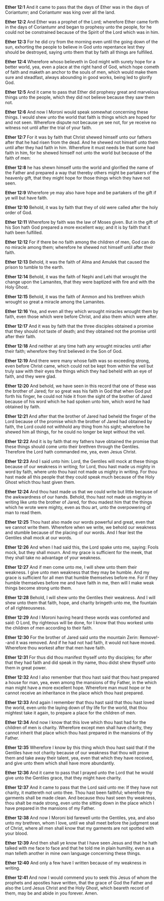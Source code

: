 **Ether 12:1** And it came to pass that the days of Ether was in the days of Coriantumr; and Coriantumr was king over all the land.

**Ether 12:2** And Ether was a prophet of the Lord; wherefore Ether came forth in the days of Coriantumr and began to prophesy unto the people, for he could not be constrained because of the Spirit of the Lord which was in him.

**Ether 12:3** For he did cry from the morning even until the going down of the sun, exhorting the people to believe in God unto repentance lest they should be destroyed, saying unto them that by faith all things are fulfilled.

**Ether 12:4** Wherefore whoso believeth in God might with surety hope for a better world, yea, even a place at the right hand of God, which hope cometh of faith and maketh an anchor to the souls of men, which would make them sure and steadfast, always abounding in good works, being led to glorify God.

**Ether 12:5** And it came to pass that Ether did prophesy great and marvelous things unto the people, which they did not believe because they saw them not.

**Ether 12:6** And now I Moroni would speak somewhat concerning these things. I would shew unto the world that faith is things which are hoped for and not seen. Wherefore dispute not because ye see not, for ye receive no witness not until after the trial of your faith.

**Ether 12:7** For it was by faith that Christ shewed himself unto our fathers after that he had risen from the dead. And he shewed not himself unto them until after they had faith in him. Wherefore it must needs be that some had faith in him, for he shewed himself not unto the world but because of the faith of men:

**Ether 12:8** he has shewn himself unto the world and glorified the name of the Father and prepared a way that thereby others might be partakers of the heavenly gift, that they might hope for those things which they have not seen.

**Ether 12:9** Wherefore ye may also have hope and be partakers of the gift if ye will but have faith.

**Ether 12:10** Behold, it was by faith that they of old were called after the holy order of God.

**Ether 12:11** Wherefore by faith was the law of Moses given. But in the gift of his Son hath God prepared a more excellent way; and it is by faith that it hath been fulfilled.

**Ether 12:12** For if there be no faith among the children of men, God can do no miracle among them; wherefore he shewed not himself until after their faith.

**Ether 12:13** Behold, it was the faith of Alma and Amulek that caused the prison to tumble to the earth.

**Ether 12:14** Behold, it was the faith of Nephi and Lehi that wrought the change upon the Lamanites, that they were baptized with fire and with the Holy Ghost.

**Ether 12:15** Behold, it was the faith of Ammon and his brethren which wrought so great a miracle among the Lamanites.

**Ether 12:16** Yea, and even all they which wrought miracles wrought them by faith, even those which were before Christ, and also them which were after.

**Ether 12:17** And it was by faith that the three disciples obtained a promise that they should not taste of death; and they obtained not the promise until after their faith.

**Ether 12:18** And neither at any time hath any wrought miracles until after their faith; wherefore they first believed in the Son of God.

**Ether 12:19** And there were many whose faith was so exceeding strong, even before Christ came, which could not be kept from within the veil but truly saw with their eyes the things which they had beheld with an eye of faith, and they were glad.

**Ether 12:20** And behold, we have seen in this record that one of these was the brother of Jared; for so great was his faith in God that when God put forth his finger, he could not hide it from the sight of the brother of Jared because of his word which he had spoken unto him, which word he had obtained by faith.

**Ether 12:21** And after that the brother of Jared had beheld the finger of the Lord because of the promise which the brother of Jared had obtained by faith, the Lord could not withhold any thing from his sight; wherefore he shewed him all things, for he could no longer be kept without the veil.

**Ether 12:22** And it is by faith that my fathers have obtained the promise that these things should come unto their brethren through the Gentiles. Therefore the Lord hath commanded me, yea, even Jesus Christ.

**Ether 12:23** And I said unto him: Lord, the Gentiles will mock at these things because of our weakness in writing; for Lord, thou hast made us mighty in word by faith, where unto thou hast not made us mighty in writing. For thou hast made all this people that they could speak much because of the Holy Ghost which thou hast given them.

**Ether 12:24** And thou hast made us that we could write but little because of the awkwardness of our hands. Behold, thou hast not made us mighty in writing like unto the brother of Jared, for thou madest him that the things which he wrote were mighty, even as thou art, unto the overpowering of man to read them.

**Ether 12:25** Thou hast also made our words powerful and great, even that we cannot write them. Wherefore when we write, we behold our weakness and stumble because of the placing of our words. And I fear lest the Gentiles shall mock at our words.

**Ether 12:26** And when I had said this, the Lord spake unto me, saying: Fools mock, but they shall mourn. And my grace is sufficient for the meek, that they shall take no advantage of your weakness.

**Ether 12:27** And if men come unto me, I will shew unto them their weakness. I give unto men weakness that they may be humble. And my grace is sufficient for all men that humble themselves before me. For if they humble themselves before me and have faith in me, then will I make weak things become strong unto them.

**Ether 12:28** Behold, I will shew unto the Gentiles their weakness. And I will shew unto them that faith, hope, and charity bringeth unto me, the fountain of all righteousness.

**Ether 12:29** And I Moroni having heard these words was comforted and said: O Lord, thy righteous will be done, for I know that thou workest unto the children of men according to their faith.

**Ether 12:30** For the brother of Jared said unto the mountain Zerin: Remove!--and it was removed. And if he had not had faith, it would not have moved. Wherefore thou workest after that men have faith.

**Ether 12:31** For thus did thou manifest thyself unto thy disciples; for after that they had faith and did speak in thy name, thou didst shew thyself unto them in great power.

**Ether 12:32** And I also remember that thou hast said that thou hast prepared a house for man, yea, even among the mansions of thy Father, in the which man might have a more excellent hope. Wherefore man must hope or he cannot receive an inheritance in the place which thou hast prepared.

**Ether 12:33** And again I remember that thou hast said that thou hast loved the world, even unto the laying down of thy life for the world, that thou mightest take it again, to prepare a place for the children of men.

**Ether 12:34** And now I know that this love which thou hast had for the children of men is charity. Wherefore except men shall have charity, they cannot inherit that place which thou hast prepared in the mansions of thy Father.

**Ether 12:35** Wherefore I know by this thing which thou hast said that if the Gentiles have not charity because of our weakness that thou wilt prove them and take away their talent, yea, even that which they have received, and give unto them which shall have more abundantly.

**Ether 12:36** And it came to pass that I prayed unto the Lord that he would give unto the Gentiles grace, that they might have charity.

**Ether 12:37** And it came to pass that the Lord said unto me: If they have not charity, it mattereth not unto thee. Thou hast been faithful; wherefore thy garments shall be made clean. And because thou hast seen thy weakness, thou shalt be made strong, even unto the sitting down in the place which I have prepared in the mansions of my Father.

**Ether 12:38** And now I Moroni bid farewell unto the Gentiles, yea, and also unto my brethren, whom I love, until we shall meet before the judgment seat of Christ, where all men shall know that my garments are not spotted with your blood.

**Ether 12:39** And then shall ye know that I have seen Jesus and that he hath talked with me face to face and that he told me in plain humility, even as a man telleth another in mine own language concerning these things.

**Ether 12:40** And only a few have I written because of my weakness in writing.

**Ether 12:41** And now I would commend you to seek this Jesus of whom the prophets and apostles have written, that the grace of God the Father and also the Lord Jesus Christ and the Holy Ghost, which beareth record of them, may be and abide in you forever. Amen.

